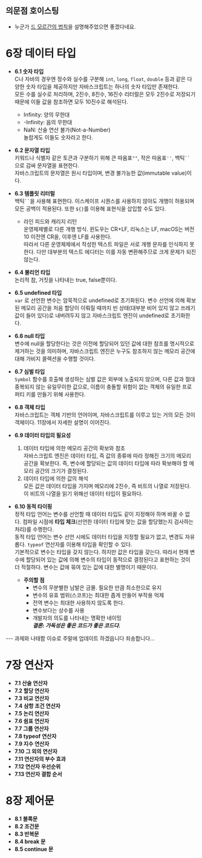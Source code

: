 ## 의문점 호이스팅
- 누군가 <a href="https://ko.wikipedia.org/wiki/%EB%93%9C_%EB%AA%A8%EB%A5%B4%EA%B0%84%EC%9D%98_%EB%B2%95%EC%B9%99">드 모르간의 법칙</a>을 설명해주었으면 좋겠다네요.
# 6장 데이터 타입
- **6.1 숫자 타입**  
  C나 자바의 경우엔 정수와 실수를 구분해 `int`, `long`, `float`, `double` 등과 같은 다양한 숫자 타입을 제공하지만 자바스크립트는 하나의 숫자 타입만 존재한다.  
  모든 수를 실수로 처리하며, 2진수, 8진수, 16진수 리터럴은 모두 2진수로 저장되기 때문에 이들 값을 참조하면 모두 10진수로 해석된다.  
  - Infinity: 양의 무한대
  - -Infinity: 음의 무한대
  - NaN: 산술 연산 불가(Not-a-Number)  
  놀랍게도 이들도 숫자라고 한다.

- **6.2 문자열 타입**  
  키워드나 식별자 같은 토큰과 구분하기 위해 큰 따옴표`""`, 작은 따옴표`''`, 백틱` `` ` 으로 감싸 문자열을 표현한다.  
  자바스크립트의 문자열은 원시 타입이며, 변경 불가능한 값(immutable value)이다.
  
- **6.3 템플릿 리터럴**  
  백틱` `` `을 사용해 표현한다. 이스케이프 시퀀스를 사용하지 않아도 개행이 허용되며 모든 공백이 적용된다. 또한 `${}`를 이용해 표현식을 삽입할 수도 있다.  
  - 라인 피드와 캐리지 리턴  
    운영체제별로 다른 개행 방식. 윈도우는 CR+LF, 리눅스는 LF, macOS는 버전 10 이전엔 CR을, 이후엔 LF를 사용한다.  
    따라서 다른 운영체제에서 작성한 텍스트 파일은 서로 개행 문자를 인식하지 못한다. 다만 대부분의 텍스트 에디터는 이를 자동 변환해주므로 크게 문제가 되진 않는다.
    
- **6.4 불리언 타입**  
  논리적 참, 거짓을 나타내는 true, false뿐이다.
  
- **6.5 undefined 타입**  
  `var` 로 선언한 변수는 암묵적으로 undefined로 초기화된다. 변수 선언에 의해 확보된 메모리 공간을 처음 할당이 이뤄질 때까지 빈 상태(대부분 비어 있지 않고 쓰레기 값이 들어 있다)로 내버려두지 않고 자바스크립트 엔진이 undefined로 초기화한다.  
  
- **6.6 null 타입**  
  변수에 null을 할당한다는 것은 이전에 할당되어 있던 값에 대한 참조를 명시적으로 제거하는 것을 의미하며, 자바스크립트 엔진은 누구도 참조하지 않는 메모리 공간에 대해 가비지 콜렉션을 수행할 것이다.  

- **6.7 심벌 타입**  
  `Symbol` 함수를 호출해 생성하는 심벌 값은 외부에 노출되지 않으며, 다른 값과 절대 중복되지 않는 유일무이한 값으로, 이름이 충돌할 위험이 없는 객체의 유일한 프로퍼티 키를 만들기 위해 사용한다.  

- **6.8 객체 타입**  
  자바스크립트는 객체 기반의 언어이며, 자바스크립트를 이루고 있는 거의 모든 것이 객체이다. 11장에서 자세한 설명이 이어진다.  

- **6.9 데이터 타입의 필요성**  
  1. 데이터 타입에 의한 메모리 공간의 확보와 참조  
    자바스크립트 엔진은 데이터 타입, 즉 값의 종류에 따라 정해진 크기의 메모리 공간을 확보한다. 즉, 변수에 할당되는 값의 데이터 타입에 따라 확보해야 할 메모리 공간의 크기가 결정된다.  
  2. 데이터 타입에 의한 값의 해석  
    모든 값은 데이터 타입을 가지며 메모리에 2진수, 즉 비트의 나열로 저장된다. 이 비트의 나열을 읽기 위해선 데이터 타입이 필요하다.  

- **6.10 동적 타이핑**  
  정적 타입 언어는 변수를 선언할 때 데이터 타입도 같이 지정해야 하며 바꿀 수 없다. 컴파일 시점에 **타입 체크**(선언한 데이터 타입에 맞는 값을 할당했는지 검사하는 처리)를 수행한다.  
  동적 타입 언어는 변수 선언 시에도 데이터 타입을 지정할 필요가 없고, 변경도 자유롭다. `typeof` 연산자를 이용해 타입을 확인할 수 있다.  
  기본적으로 변수는 타입을 갖지 않는다. 하지만 값은 타입을 갖는다. 따라서 현재 변수에 할당되어 있는 값에 의해 변수의 타입이 동적으로 결정된다고 표현하는 것이 더 적절하다. 변수는 값에 묶여 있는 값에 대한 별명이기 때문이다.  
  - **주의할 점**
    - 변수의 무분별한 남발은 금물. 필요한 만큼 최소한으로 유지
    - 변수의 유효 범위(스코프)는 최대한 좁게 만들어 부작용 억제
    - 전역 변수는 최대한 사용하지 않도록 한다.
    - 변수보다는 상수를 사용
    - 개발자의 의도를 나타내는 명확한 네이밍  
  ***결론: 가독성은 좋은 코드가 좋은 코드다.***

--- 과제와 나태함 이슈로 주말에 업데이트 하겠읍니다 죄송합니다...
# 7장 연산자
- **7.1 산술 연산자**  
- **7.2 할당 연산자**  
- **7.3 비교 연산자**  
- **7.4 삼항 조건 연산자**
- **7.5 논리 연산자**  
- **7.6 쉼표 연산자**  
- **7.7 그룹 연산자**  
- **7.8 typeof 연산자**  
- **7.9 지수 연산자**  
- **7.10 그 외의 연산자**   
- **7.11 연산자의 부수 효과**
- **7.12 연산자 우선순위**  
- **7.13 연산자 결합 순서**  
# 8장 제어문
- **8.1 블록문**
- **8.2 조건문**  
- **8.3 반복문**  
- **8.4 break 문**
- **8.5 continue 문**  
